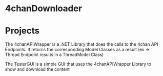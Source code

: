 # 4chanDownloader

# Projects
The 4chanAPIWrapper is a .NET Library that does the calls to the 4chan API Endpoints. It returns the corresponding Model Classes as a result (ex => Thread Endpoint results in a ThreadModel Class)

The TesterGUI is a simple GUI that uses the 4chanAPIWrapper Library to show and download the content
